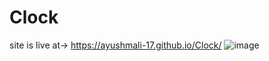 # Clock
site is live at-> https://ayushmali-17.github.io/Clock/
![image](https://github.com/user-attachments/assets/fbc75812-23a4-466c-bcee-0cfd9141c97f)
